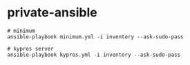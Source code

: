 # private-ansible

```terminal
# minimum
ansible-playbook minimum.yml -i inventory --ask-sudo-pass

# kypros server
ansible-playbook kypros.yml -i inventory --ask-sudo-pass
```
